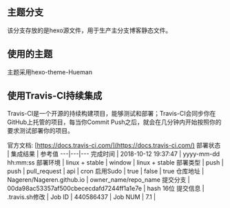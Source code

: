 ## 主题分支
该分支存放的是hexo源文件，用于生产主分支博客静态文件。

## 使用的主题
主题采用hexo-theme-Hueman

## 使用Travis-CI持续集成
Travis-CI是一个开源的持续构建项目，能够测试和部署；Travis-CI会同步你在GitHub上托管的项目，每当你Commit Push之后，就会在几分钟内开始按照你的要求测试部署你的项目。

官方文档: [https://docs.travis-ci.com/](https://docs.travis-ci.com/)
部署状态 | 集成结果 | 参考值
---|---|---
完成时间 | 2018-10-12 19:37:47 | yyyy-mm-dd hh:mm:ss
部署环境 | linux + stable | window \| linux + stable
部署类型 | push | push \| pull_request \| api \| cron
启用Sudo | true | false \| true
仓库地址 | Nageren/Nageren.github.io | owner_name/repo_name
提交分支 | 00da98ac53357af500cbececdafd7244ff1a1e7e | hash 16位
提交信息 | .travis.sh修改 |
Job ID   | 440586437 |
Job NUM  | 7.1 |
